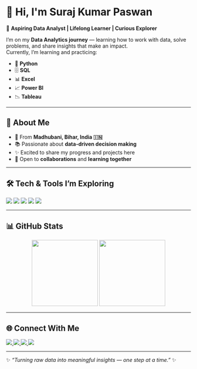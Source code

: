 # 👋 Hi, I'm Suraj Kumar Paswan  

🚀 **Aspiring Data Analyst | Lifelong Learner | Curious Explorer**  

I’m on my **Data Analytics journey** — learning how to work with data, solve problems, and share insights that make an impact.  
Currently, I’m learning and practicing:  

- 🐍 **Python**  
- 🗄️ **SQL**  
- 📊 **Excel**  
- 📈 **Power BI**  
- 📉 **Tableau**  

---

## 🌱 About Me  
- 📍 From **Madhubani, Bihar, India 🇮🇳**  
- 📚 Passionate about **data-driven decision making**  
- ✨ Excited to share my progress and projects here  
- 🤝 Open to **collaborations** and **learning together**  

---

## 🛠️ Tech & Tools I’m Exploring  
<p align="left">
  <img src="https://img.shields.io/badge/Python-3776AB?logo=python&logoColor=white&style=for-the-badge" />
  <img src="https://img.shields.io/badge/SQL-4479A1?logo=MySQL&logoColor=white&style=for-the-badge" />
  <img src="https://img.shields.io/badge/Excel-217346?logo=microsoft-excel&logoColor=white&style=for-the-badge" />
  <img src="https://img.shields.io/badge/Power%20BI-F2C811?logo=Power%20BI&logoColor=black&style=for-the-badge" />
  <img src="https://img.shields.io/badge/Tableau-E97627?logo=Tableau&logoColor=white&style=for-the-badge" />
</p>

---

## 📊 GitHub Stats  
<p align="center">
  <img src="https://github-readme-stats.vercel.app/api?username=surajkumarpaswan3032-ai&show_icons=true&theme=radical" height="180px"/>
  <img src="https://github-readme-stats.vercel.app/api/top-langs/?username=surajkumarpaswan3032-ai&layout=compact&theme=radical" height="180px"/>
</p>

---

## 🌐 Connect With Me  
<p align="left">
  <a href="mailto:surajkumarpaswan3032@gmail.com">
    <img src="https://img.shields.io/badge/Gmail-D14836?logo=gmail&logoColor=white&style=for-the-badge" />
  </a>

  <a href="https://www.linkedin.com/in/suraj-kumar-paswan-5b238834a/?utm_source=share&utm_campaign=share_via&utm_content=profile&utm_medium=android_app" target="_blank">
    <img src="https://img.shields.io/badge/LinkedIn-0A66C2?logo=linkedin&logoColor=white&style=for-the-badge" />
</a>

  <a href="https://www.instagram.com/its_me_suraj_kr_01?igsh=MTYzZ3FtMJwdTQQNw==" target="_blank">
    <img src="https://img.shields.io/badge/Instagram-E4405F?logo=instagram&logoColor=white&style=for-the-badge" />
  </a>
  <a href="https://x.com/SurajKumar66834" target="_blank">
    <img src="https://img.shields.io/badge/Twitter%20(X)-000000?logo=x&logoColor=white&style=for-the-badge" />
  </a>
</p>

---

✨ *“Turning raw data into meaningful insights — one step at a time.”* ✨
